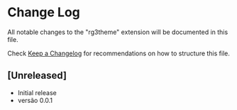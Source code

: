# Change Log

All notable changes to the "rg3theme" extension will be documented in this file.

Check [Keep a Changelog](http://keepachangelog.com/) for recommendations on how to structure this file.

## [Unreleased]

- Initial release
- versão 0.0.1
